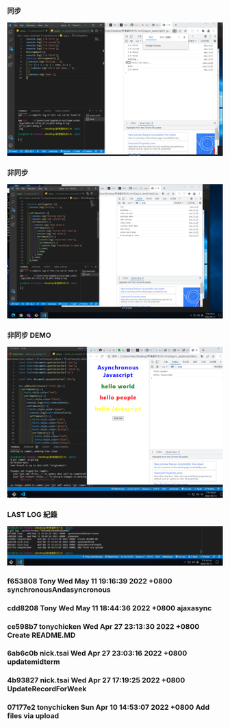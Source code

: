 ### 同步

![同步.png](同步.png)

### 非同步

![非同步.png](非同步.png)

### 非同步 DEMO

![非同步DEMO.png](非同步DEMO.png)

### LAST LOG 紀錄

![last.png](last.png)

### f653808 Tony Wed May 11 19:16:39 2022 +0800 synchronousAndasyncronous

### cdd8208 Tony Wed May 11 18:44:36 2022 +0800 ajaxasync

### ce598b7 tonychicken Wed Apr 27 23:13:30 2022 +0800 Create README.MD

### 6ab6c0b nick.tsai Wed Apr 27 23:03:16 2022 +0800 updatemidterm

### 4b93827 nick.tsai Wed Apr 27 17:19:25 2022 +0800 UpdateRecordForWeek

### 07177e2 tonychicken Sun Apr 10 14:53:07 2022 +0800 Add files via upload
